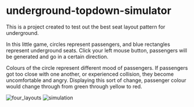 # underground-topdown-simulator
This is a project created to test out the best seat layout pattern for underground. 

In this little game, circles represent passengers, and blue rectangles represent underground seats. 
Click your left mouse button, passengers will be generated and go in a certain direction. 

Colours of the circle represent different mood of passengers. 
If passengers got too close with one another, or experienced collision, they become uncomfortable and angry. 
Displaying this sort of change, passenger colour would change through from green through yellow to red. 

![four_layouts](https://user-images.githubusercontent.com/99538071/190856984-b6f925a3-d4c3-4fbb-ab83-c15e310dd553.png)
![simulation](https://user-images.githubusercontent.com/99538071/190856988-b91c6c3f-bc71-4ba8-b757-228e88f17dae.png)
